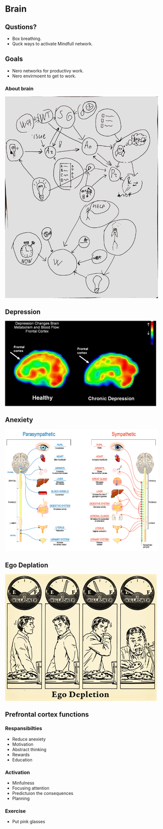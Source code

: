 # Brain

## Qustions?

- Box breathing.
- Quck ways to activate Mindfull network.

## Goals

- Nero networks for productivy work.
- Nero envirmoent to get to work.

### About brain 

![](Res/ThoughtsMap.jpg)

## Depression

![](Res/DepressionBrainScan.jpg)

## Anexiety 

![](Res/Parasympthematic.png)

## Ego Deplation 

![](Res/EgoDeplation.jpg)

## Prefrontal cortex functions

### Respansibilties


- Reduce anexiety
- Motivation
- Abstract thinking
- Rewards 
- Education

### Activation
 
- Minfulness
- Focusing attention
- Predictuion the consequences
- Planning

### Exercise

- Put pink glasses
